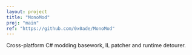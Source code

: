 ```yaml
---
layout: project
title: "MonoMod"
proj: "main"
ref: "https://github.com/0x0ade/MonoMod"
---
```


Cross-platform C# modding basework, IL patcher and runtime detourer.
